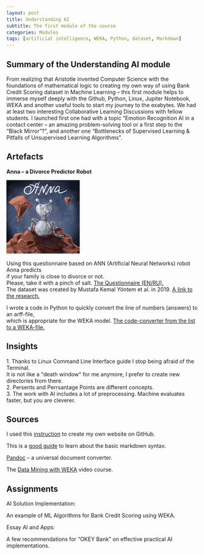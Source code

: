 ```yaml
---
layout: post
title: Understanding AI
subtitle: The first module of the course
categories: Modules
tags: [artificial intelligence, WEKA, Python, dataset, Markdown]
---
```


## Summary of the Understanding AI module

From realizing that Aristotle invented Computer Science with the foundations of mathematical logic to creating my own way of using Bank Credit Scoring dataset in Machine Learning – this first module helps to immerse myself deeply with the Github, Python, Linux, Jupiter Notebook, WEKA and another useful tools to start my journey to the exabytes. We had at least two interesting Collaborative Learning Discussions with fellow students. I launched first one had with a topic “Emotion Recognition AI in a contact center – an amazing problem-solving tool or a first step to the “Black Mirror”?”, and another one “Bottlenecks of Supervised Learning & Pitfalls of Unsupervised Learning Algorithms”.

## Artefacts

**Anna – a Divorce Predictor Robot**

   ![Anna](/assets/images/banners/Anna.jpg)

<p> Using this questionnaire based on ANN (Artificial Neural Networks) robot Anna predicts<br>
  if your family is close to divorce or not.<br>
Please, take it with a pinch of salt. 
<a href="/Questions%20Sheet%20for%20AI%20Divorce%20evaluate.docx">The Questionnaire (EN/RU).</a><br> 
The dataset was created by Mustafa Kemal Yöntem et al. in 2019.
<a href="https://www.researchgate.net/publication/334170931_DIVORCE_PREDICTION_USING_CORRELATION_BASED_FEATURE_SELECTION_AND_ARTIFICIAL_NEURAL_NETWORKS" target="_blank">A link to the research.</a></p>
I wrote a code in Python to quickly convert the line of numbers (answers) to an arff-file,<br>
which is appropriate for the WEKA model.
<a href="https://github.com/Vasilisalook/vasilisalook.github.io/blob/main/code_convertor_for_WEKA.txt">The code-converter from the list to a WEKA-file.</a><br> 

## Insights

<p>1. Thanks to Linux Command Line Interface guide I stop being afraid of the Terminal.<br>
It is not like a "death window" for me anymore, I prefer to create new directories from there.<br>
2. Persents and Perrsantage Points are different concepts.<br>
3. The work with AI includes a lot of preprocessing. Machine evaluates faster, but you are cleverer.</p>

## Sources

I used this [instruction](https://www.youtube.com/watch?v=TRIys0HLJuU) to create my own website on GitHub.

This is a [good guide](https://www.markdownguide.org/basic-syntax/) to learn about the basic markdown syntax.

[Pandoc](https://pandoc.org/index.html?dm_t=0,0,0,0,0) – a universal document converter.

The [Data Mining with WEKA](https://youtu.be/LcHw2ph6bss) video course.

## Assignments

AI Solution Implementation:

An example of ML Algorithms for Bank Credit Scoring using WEKA.

Essay AI and Apps:

A few recommendations for “OKEY Bank” on effective practical AI implementations.



